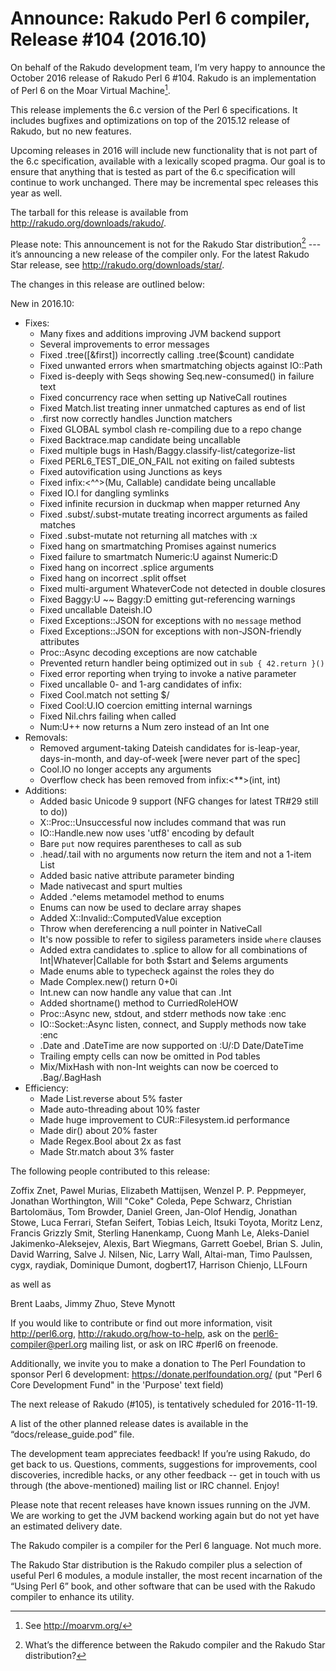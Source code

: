 # Announce: Rakudo Perl 6 compiler, Release #104 (2016.10)

On behalf of the Rakudo development team, I’m very happy to announce the
October 2016 release of Rakudo Perl 6 #104. Rakudo is an implementation of
Perl 6 on the Moar Virtual Machine[^1].

This release implements the 6.c version of the Perl 6 specifications.
It includes bugfixes and optimizations on top of
the 2015.12 release of Rakudo, but no new features.

Upcoming releases in 2016 will include new functionality that is not
part of the 6.c specification, available with a lexically scoped
pragma. Our goal is to ensure that anything that is tested as part of the
6.c specification will continue to work unchanged. There may be incremental
spec releases this year as well.

The tarball for this release is available from <http://rakudo.org/downloads/rakudo/>.

Please note: This announcement is not for the Rakudo Star
distribution[^2] --- it’s announcing a new release of the compiler
only. For the latest Rakudo Star release, see
<http://rakudo.org/downloads/star/>.

The changes in this release are outlined below:

New in 2016.10:
 + Fixes:
    + Many fixes and additions improving JVM backend support
    + Several improvements to error messages
    + Fixed .tree([&first]) incorrectly calling .tree($count) candidate
    + Fixed unwanted errors when smartmatching objects against IO::Path
    + Fixed is-deeply with Seqs showing Seq.new-consumed() in failure text
    + Fixed concurrency race when setting up NativeCall routines
    + Fixed Match.list treating inner unmatched captures as end of list
    + .first now correctly handles Junction matchers
    + Fixed GLOBAL symbol clash re-compiling due to a repo change
    + Fixed Backtrace.map candidate being uncallable
    + Fixed multiple bugs in Hash/Baggy.classify-list/categorize-list
    + Fixed PERL6_TEST_DIE_ON_FAIL not exiting on failed subtests
    + Fixed autovification using Junctions as keys
    + Fixed infix:<^^>(Mu, Callable) candidate being uncallable
    + Fixed IO.l for dangling symlinks
    + Fixed infinite recursion in duckmap when mapper returned Any
    + Fixed .subst/.subst-mutate treating incorrect arguments as failed matches
    + Fixed .subst-mutate not returning all matches with :x
    + Fixed hang on smartmatching Promises against numerics
    + Fixed failure to smartmatch Numeric:U against Numeric:D
    + Fixed hang on incorrect .splice arguments
    + Fixed hang on incorrect .split offset
    + Fixed multi-argument WhateverCode not detected in double closures
    + Fixed Baggy:U ~~ Baggy:D emitting gut-referencing warnings
    + Fixed uncallable Dateish.IO
    + Fixed Exceptions::JSON for exceptions with no `message` method
    + Fixed Exceptions::JSON for exceptions with non-JSON-friendly attributes
    + Proc::Async decoding exceptions are now catchable
    + Prevented return handler being optimized out in `sub { 42.return }()`
    + Fixed error reporting when trying to invoke a native parameter
    + Fixed uncallable 0- and 1-arg candidates of infix:<xx>
    + Fixed Cool.match not setting $/
    + Fixed Cool:U.IO coercion emitting internal warnings
    + Fixed Nil.chrs failing when called
    + Num:U++ now returns a Num zero instead of an Int one
 + Removals:
   + Removed argument-taking Dateish candidates for is-leap-year,
       days-in-month, and day-of-week [were never part of the spec]
   + Cool.IO no longer accepts any arguments
   + Overflow check has been removed from infix:<**>(int, int)
 + Additions:
    + Added basic Unicode 9 support (NFG changes for latest TR#29 still to do))
    + X::Proc::Unsuccessful now includes command that was run
    + IO::Handle.new now uses 'utf8' encoding by default
    + Bare `put` now requires parentheses to call as sub
    + .head/.tail with no arguments now return the item and not a 1-item List
    + Added basic native attribute parameter binding
    + Made nativecast and spurt multies
    + Added .^elems metamodel method to enums
    + Enums can now be used to declare array shapes
    + Added X::Invalid::ComputedValue exception
    + Throw when dereferencing a null pointer in NativeCall
    + It's now possible to refer to sigiless parameters inside `where` clauses
    + Added extra candidates to .splice to allow for all combinations of
        Int|Whatever|Callable for both $start and $elems arguments
    + Made enums able to typecheck against the roles they do
    + Made Complex.new() return 0+0i
    + Int.new can now handle any value that can .Int
    + Added shortname() method to CurriedRoleHOW
    + Proc::Async new, stdout, and stderr methods now take :enc
    + IO::Socket::Async listen, connect, and Supply methods now take :enc
    + .Date and .DateTime are now supported on :U/:D Date/DateTime
    + Trailing empty cells can now be omitted in Pod tables
    + Mix/MixHash with non-Int weights can now be coerced to .Bag/.BagHash
 + Efficiency:
    + Made List.reverse about 5% faster
    + Made auto-threading about 10% faster
    + Made huge improvement to CUR::Filesystem.id performance
    + Made dir() about 20% faster
    + Made Regex.Bool about 2x as fast
    + Made Str.match about 3% faster


The following people contributed to this release:

Zoffix Znet, Pawel Murias, Elizabeth Mattijsen, Wenzel P. P. Peppmeyer,
Jonathan Worthington, Will "Coke" Coleda, Pepe Schwarz,
Christian Bartolomäus, Tom Browder, Daniel Green, Jan-Olof Hendig,
Jonathan Stowe, Luca Ferrari, Stefan Seifert, Tobias Leich, Itsuki Toyota,
Moritz Lenz, Francis Grizzly Smit, Sterling Hanenkamp, Cuong Manh Le,
Aleks-Daniel Jakimenko-Aleksejev, Alexis, Bart Wiegmans, Garrett Goebel,
Brian S. Julin, David Warring, Salve J. Nilsen, Nic, Larry Wall, Altai-man,
Timo Paulssen, cygx, raydiak, Dominique Dumont, dogbert17, Harrison Chienjo,
LLFourn

as well as

Brent Laabs, Jimmy Zhuo, Steve Mynott

If you would like to contribute or find out more information, visit
<http://perl6.org>, <http://rakudo.org/how-to-help>, ask on the
<perl6-compiler@perl.org> mailing list, or ask on IRC #perl6 on freenode.

Additionally, we invite you to make a donation to The Perl Foundation
to sponsor Perl 6 development: <https://donate.perlfoundation.org/>
(put "Perl 6 Core Development Fund" in the 'Purpose' text field)

The next release of Rakudo (#105), is tentatively scheduled for 2016-11-19.

A list of the other planned release dates is available in the
“docs/release_guide.pod” file.

The development team appreciates feedback! If you’re using Rakudo, do
get back to us. Questions, comments, suggestions for improvements, cool
discoveries, incredible hacks, or any other feedback -- get in touch with
us through (the above-mentioned) mailing list or IRC channel. Enjoy!

Please note that recent releases have known issues running on the JVM.
We are working to get the JVM backend working again but do not yet have
an estimated delivery date.

[^1]: See <http://moarvm.org/>

[^2]: What’s the difference between the Rakudo compiler and the Rakudo
Star distribution?

The Rakudo compiler is a compiler for the Perl 6 language.
Not much more.

The Rakudo Star distribution is the Rakudo compiler plus a selection
of useful Perl 6 modules, a module installer, the most recent
incarnation of the “Using Perl 6” book, and other software that can
be used with the Rakudo compiler to enhance its utility.
